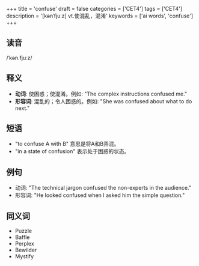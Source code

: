 +++
title = 'confuse'
draft = false
categories = ['CET4']
tags = ['CET4']
description = '[kənˈfjuːz] vt.使混乱，混淆'
keywords = ['ai words', 'confuse']
+++

## 读音
/ˈkən.fjuːz/

## 释义
- **动词**: 使困惑；使混淆。例如: "The complex instructions confused me."
- **形容词**: 混乱的；令人困惑的。例如: "She was confused about what to do next."

## 短语
- "to confuse A with B" 意思是将A和B弄混。
- "in a state of confusion" 表示处于困惑的状态。

## 例句
- 动词: "The technical jargon confused the non-experts in the audience."
- 形容词: "He looked confused when I asked him the simple question."

## 同义词
- Puzzle
- Baffle
- Perplex
- Bewilder
- Mystify
